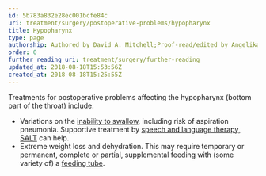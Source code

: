 ```yaml
---
id: 5b783a832e28ec001bcfe84c
uri: treatment/surgery/postoperative-problems/hypopharynx
title: Hypopharynx
type: page
authorship: Authored by David A. Mitchell;Proof-read/edited by Angelika Sebald
order: 0
further_reading_uri: treatment/surgery/further-reading
updated_at: 2018-08-18T15:53:56Z
created_at: 2018-08-18T15:25:55Z
---
```


<p>Treatments for postoperative problems affecting the hypopharynx
    (bottom part of the throat) include:</p>
<ul>
    <li>Variations on the <a href="/diagnosis/a-z/dysphagia">inability to swallow</a>,
        including risk of aspiration pneumonia. Supportive treatment
        by <a href="/help/salt">speech and language therapy, SALT</a>        can help.</li>
    <li>Extreme weight loss and dehydration. This may require temporary
        or permanent, complete or partial, supplemental feeding
        with (some variety of) a <a href="/help/non-oral-food">feeding tube</a>.</li>
</ul>
